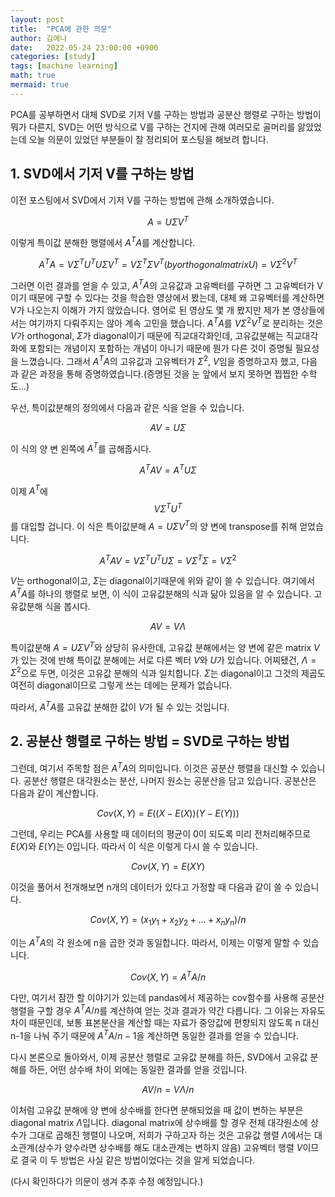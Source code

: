 ```yaml
---
layout: post
title:  "PCA에 관한 의문"
author: 김예나
date:   2022-05-24 23:00:00 +0900
categories: [study]
tags: [machine learning]
math: true
mermaid: true
---
```



PCA를 공부하면서 대체 SVD로 기저 V를 구하는 방법과 공분산 행렬로 구하는 방법이 뭐가 다른지, SVD는 어떤 방식으로 V를 구하는 건지에 관해 여러모로 골머리를 앓았었는데 오늘 의문이 있었던 부분들이 잘 정리되어 포스팅을 해보려 합니다.


## 1\. SVD에서 기저 V를 구하는 방법


이전 포스팅에서 SVD에서 기저 V를 구하는 방법에 관해 소개하였습니다.


$$A = U\Sigma V^T$$


이렇게 특이값 분해한 행렬에서 $A^TA$를 계산합니다.


$$A^TA=V\Sigma^T U^T U\Sigma V^T=V\Sigma^T \Sigma V^T(by orthogonal matrix U)=V\Sigma^2 V^T$$


그러면 이런 결과를 얻을 수 있고, $A^TA$의 고유값과 고유벡터를 구하면 그 고유벡터가 V이기 때문에 구할 수 있다는 것을 학습한 영상에서 봤는데, 대체 왜 고유벡터를 계산하면 V가 나오는지 이해가 가지 않았습니다. 영어로 된 영상도 몇 개 봤지만 제가 본 영상들에서는 여기까지 다뤄주지는 않아 계속 고민을 했습니다. $A^TA$를 $V\Sigma^2 V^T$로 분리하는 것은 $V$가 orthogonal, $\Sigma$가 diagonal이기 때문에 직교대각화인데, 고유값분해는 직교대각화에 포함되는 개념이지 포함하는 개념이 아니기 때문에 뭔가 다른 것이 증명될 필요성을 느꼈습니다. 그래서 $A^TA$의 고유값과 고유벡터가 $\Sigma^2$, $V$임을 증명하고자 했고, 다음과 같은 과정을 통해 증명하였습니다.(증명된 것을 눈 앞에서 보지 못하면 찝찝한 수학도...)


우선, 특이값분해의 정의에서 다음과 같은 식을 얻을 수 있습니다.


$$AV=U\Sigma$$


이 식의 양 변 왼쪽에 $A^T$를 곱해줍시다.


$$A^TAV=A^TU\Sigma$$


이제 $A^T$에 $$V\Sigma^T U^T$$ 를 대입할 겁니다. 이 식은 특이값분해 $A = U\Sigma V^T$의 양 변에 transpose를 취해 얻었습니다.


$$A^TAV=V\Sigma^TU^TU\Sigma=V\Sigma^T\Sigma=V\Sigma^2$$


$V$는 orthogonal이고, $\Sigma$는 diagonal이기때문에 위와 같이 쓸 수 있습니다. 여기에서 $A^TA$를 하나의 행렬로 보면, 이 식이 고유값분해의 식과 닮아 있음을 알 수 있습니다. 고유값분해 식을 봅시다.


$$AV=VΛ$$


특이값분해 $A = U\Sigma V^T$와 상당히 유사한데, 고유값 분해에서는 양 변에 같은 matrix $V$가 있는 것에 반해 특이값 분해에는 서로 다른 벡터 $V$와 $U$가 있습니다. 어찌됐건, $Λ=\Sigma^2$으로 두면, 이것은 고유값 분해의 식과 일치합니다. $\Sigma$는 diagonal이고 그것의 제곱도 여전히 diagonal이므로 그렇게 쓰는 데에는 문제가 없습니다.


따라서, $A^TA$를 고유값 분해한 값이 $V$가 될 수 있는 것입니다.


## 2\. 공분산 행렬로 구하는 방법 = SVD로 구하는 방법


그런데, 여기서 주목할 점은 $A^TA$의 의미입니다. 이것은 공분산 행렬을 대신할 수 있습니다. 공분산 행렬은 대각원소는 분산, 나머지 원소는 공분산을 담고 있습니다. 공분산은 다음과 같이 계산합니다.


$$Cov(X, Y) = E((X-E(X))(Y-E(Y)))$$


그런데, 우리는 PCA를 사용할 때 데이터의 평균이 0이 되도록 미리 전처리해주므로 $E(X)$와 $E(Y)$는 0입니다. 따라서 이 식은 이렇게 다시 쓸 수 있습니다.


$$Cov(X, Y) = E(XY)$$


이것을 풀어서 전개해보면 n개의 데이터가 있다고 가정할 때 다음과 같이 쓸 수 있습니다.


$$Cov(X, Y) = (x_1y_1+x_2y_2+...+x_ny_n)/n$$


이는 $A^TA$의 각 원소에 n을 곱한 것과 동일합니다. 따라서, 이제는 이렇게 말할 수 있습니다.


$$Cov(X, Y) = A^TA/n$$


다만, 여기서 잠깐 할 이야기가 있는데 pandas에서 제공하는 cov함수를 사용해 공분산 행렬을 구할 경우 $A^TA/n$를 계산하여 얻는 것과 결과가 약간 다릅니다. 그 이유는 자유도 차이 때문인데, 보통 표본분산을 계산할 때는 자료가 중앙값에 편향되지 않도록 n 대신 n-1을 나눠 주기 때문에 $A^TA/n-1$을 계산하면 동일한 결과를 얻을 수 있습니다.


다시 본론으로 돌아와서, 이제 공분산 행렬로 고유값 분해를 하든, SVD에서 고유값 분해를 하든, 어떤 상수배 차이 외에는 동일한 결과를 얻을 것입니다.


$$AV/n=VΛ/n$$


이처럼 고유값 분해에 양 변에 상수배를 한다면 분해되었을 때 값이 변하는 부분은 diagonal matrix $Λ$입니다. diagonal matrix에 상수배를 할 경우 전체 대각원소에 상수가 그대로 곱해진 행렬이 나오며, 저희가 구하고자 하는 것은 고유값 행렬 $Λ$에서는 대소관계(상수가 양수라면 상수배를 해도 대소관계는 변하지 않음) 고유벡터 행렬 $V$이므로 결국 이 두 방법은 사실 같은 방법이었다는 것을 알게 되었습니다.


(다시 확인하다가 의문이 생겨 추후 수정 예정입니다.)